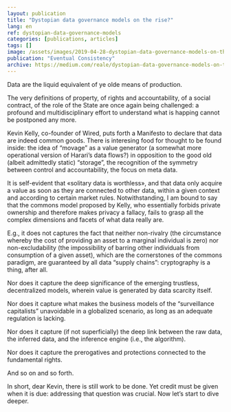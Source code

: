 ```yaml
---
layout: publication
title: "Dystopian data governance models on the rise?"
lang: en
ref: dystopian-data-governance-models
categories: [publications, articles]
tags: []
image: /assets/images/2019-04-28-dystopian-data-governance-models-on-the-rise.png
publication: "Eventual Consistency"
archive: https://medium.com/reale/dystopian-data-governance-models-on-the-rise-48ffdd61363d
---
```


Data are the liquid equivalent of ye olde means of production.

The very definitions of property, of rights and accountability, of a social contract, of the role of the State are once again being challenged: a profound and multidisciplinary effort to understand what is happing cannot be postponed any more.

Kevin Kelly, co-founder of Wired, puts forth a Manifesto to declare that data are indeed common goods. There is interesing food for thought to be found inside: the idea of “movage” as a value generator (a somewhat more operational version of Harari’s data flows?) in opposition to the good old (albeit admittedly static) “storage”, the recognition of the symmetry between control and accountability, the focus on meta data.

It is self-evident that «solitary data is worthless», and that data only acquire a value as soon as they are connected to other data, within a given context and according to certain market rules. Notwithstanding, I am bound to say that the commons model proposed by Kelly, who essentially forbids private ownership and therefore makes privacy a fallacy, fails to grasp all the complex dimensions and facets of what data really are.

E.g., it does not captures the fact that neither non-rivalry (the circumstance whereby the cost of providing an asset to a marginal individual is zero) nor non-excludability (the impossibility of barring other individuals from consumption of a given asset), which are the cornerstones of the commons paradigm, are guaranteed by all data “supply chains”: cryptography is a thing, after all.

Nor does it capture the deep significance of the emerging trustless, decentralized models, wherein value is generated by data scarcity itself.

Nor does it capture what makes the business models of the “surveillance capitalists” unavoidable in a globalized scenario, as long as an adequate regulation is lacking.

Nor does it capture (if not superficially) the deep link between the raw data, the inferred data, and the inference engine (i.e., the algorithm).

Nor does it capture the prerogatives and protections connected to the fundamental rights.

And so on and so forth.

In short, dear Kevin, there is still work to be done. Yet credit must be given when it is due: addressing that question was crucial. Now let’s start to dive deeper.
